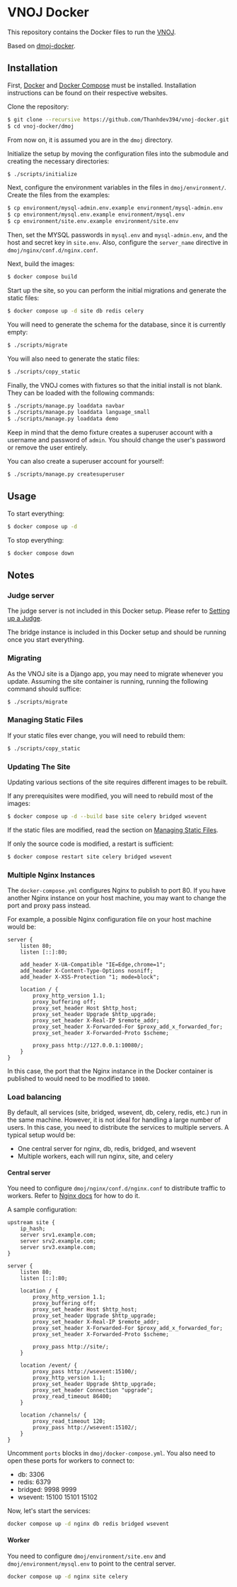 # VNOJ Docker

This repository contains the Docker files to run the [VNOJ](https://github.com/Thanhdev394/OJ).

Based on [dmoj-docker](https://github.com/Ninjaclasher/dmoj-docker).

## Installation

First, [Docker](https://www.docker.com/) and [Docker Compose](https://docs.docker.com/compose/) must be installed. Installation instructions can be found on their respective websites.

Clone the repository:

```sh
$ git clone --recursive https://github.com/Thanhdev394/vnoj-docker.git
$ cd vnoj-docker/dmoj
```

From now on, it is assumed you are in the `dmoj` directory.

Initialize the setup by moving the configuration files into the submodule and creating the necessary directories:

```sh
$ ./scripts/initialize
```

Next, configure the environment variables in the files in `dmoj/environment/`. Create the files from the examples:

```sh
$ cp environment/mysql-admin.env.example environment/mysql-admin.env
$ cp environment/mysql.env.example environment/mysql.env
$ cp environment/site.env.example environment/site.env
```

Then, set the MYSQL passwords in `mysql.env` and `mysql-admin.env`, and the host and secret key in `site.env`. Also, configure the `server_name` directive in `dmoj/nginx/conf.d/nginx.conf`.

Next, build the images:

```sh
$ docker compose build
```

Start up the site, so you can perform the initial migrations and generate the static files:

```sh
$ docker compose up -d site db redis celery
```

You will need to generate the schema for the database, since it is currently empty:

```sh
$ ./scripts/migrate
```

You will also need to generate the static files:

```sh
$ ./scripts/copy_static
```

Finally, the VNOJ comes with fixtures so that the initial install is not blank. They can be loaded with the following commands:

```sh
$ ./scripts/manage.py loaddata navbar
$ ./scripts/manage.py loaddata language_small
$ ./scripts/manage.py loaddata demo
```

Keep in mind that the demo fixture creates a superuser account with a username and password of `admin`. You should change the user's password or remove the user entirely.

You can also create a superuser account for yourself:

```sh
$ ./scripts/manage.py createsuperuser
```

## Usage

To start everything:

```sh
$ docker compose up -d
```

To stop everything:

```sh
$ docker compose down
```

## Notes

### Judge server

The judge server is not included in this Docker setup. Please refer to [Setting up a Judge](https://vnoi-admin.github.io/vnoj-docs/#/judge/setting_up_a_judge).

The bridge instance is included in this Docker setup and should be running once you start everything.

### Migrating

As the VNOJ site is a Django app, you may need to migrate whenever you update. Assuming the site container is running, running the following command should suffice:

```sh
$ ./scripts/migrate
```

### Managing Static Files

If your static files ever change, you will need to rebuild them:

```sh
$ ./scripts/copy_static
```

### Updating The Site

Updating various sections of the site requires different images to be rebuilt.

If any prerequisites were modified, you will need to rebuild most of the images:

```sh
$ docker compose up -d --build base site celery bridged wsevent
```

If the static files are modified, read the section on [Managing Static Files](#managing-static-files).

If only the source code is modified, a restart is sufficient:

```sh
$ docker compose restart site celery bridged wsevent
```

### Multiple Nginx Instances

The `docker-compose.yml` configures Nginx to publish to port 80. If you have another Nginx instance on your host machine, you may want to change the port and proxy pass instead.

For example, a possible Nginx configuration file on your host machine would be:

```
server {
    listen 80;
    listen [::]:80;

    add_header X-UA-Compatible "IE=Edge,chrome=1";
    add_header X-Content-Type-Options nosniff;
    add_header X-XSS-Protection "1; mode=block";

    location / {
        proxy_http_version 1.1;
        proxy_buffering off;
        proxy_set_header Host $http_host;
        proxy_set_header Upgrade $http_upgrade;
        proxy_set_header X-Real-IP $remote_addr;
        proxy_set_header X-Forwarded-For $proxy_add_x_forwarded_for;
        proxy_set_header X-Forwarded-Proto $scheme;

        proxy_pass http://127.0.0.1:10080/;
    }
}
```

In this case, the port that the Nginx instance in the Docker container is published to would need to be modified to `10080`.

### Load balancing

By default, all services (site, bridged, wsevent, db, celery, redis, etc.) run in the same machine. However, it is not ideal for handling a large number of users. In this case, you need to distribute the services to multiple servers. A typical setup would be:

- One central server for nginx, db, redis, bridged, and wsevent
- Multiple workers, each will run nginx, site, and celery

#### Central server

You need to configure `dmoj/nginx/conf.d/nginx.conf` to distribute traffic to workers. Refer to [Nginx docs](https://docs.nginx.com/nginx/admin-guide/load-balancer/http-load-balancer/) for how to do it.

A sample configuration:

```
upstream site {
    ip_hash;
    server srv1.example.com;
    server srv2.example.com;
    server srv3.example.com;
}

server {
    listen 80;
    listen [::]:80;

    location / {
        proxy_http_version 1.1;
        proxy_buffering off;
        proxy_set_header Host $http_host;
        proxy_set_header Upgrade $http_upgrade;
        proxy_set_header X-Real-IP $remote_addr;
        proxy_set_header X-Forwarded-For $proxy_add_x_forwarded_for;
        proxy_set_header X-Forwarded-Proto $scheme;

        proxy_pass http://site/;
    }

    location /event/ {
        proxy_pass http://wsevent:15100/;
        proxy_http_version 1.1;
        proxy_set_header Upgrade $http_upgrade;
        proxy_set_header Connection "upgrade";
        proxy_read_timeout 86400;
    }

    location /channels/ {
        proxy_read_timeout 120;
        proxy_pass http://wsevent:15102/;
    }
}
```

Uncomment `ports` blocks in `dmoj/docker-compose.yml`. You also need to open these ports for workers to connect to:

- db: 3306
- redis: 6379
- bridged: 9998 9999
- wsevent: 15100 15101 15102

Now, let's start the services:

```sh
docker compose up -d nginx db redis bridged wsevent
```

#### Worker

You need to configure `dmoj/environment/site.env` and `dmoj/environment/mysql.env` to point to the central server.

```sh
docker compose up -d nginx site celery
```

